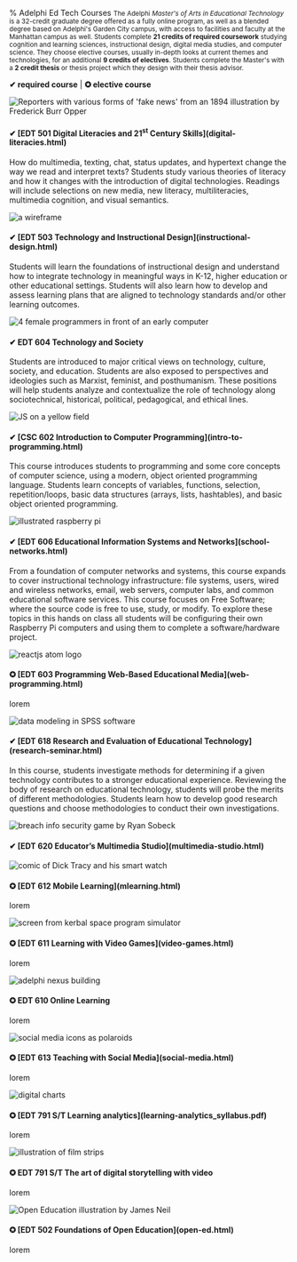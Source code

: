 % Adelphi Ed Tech Courses
<small class="d-block text-justify" style="max-width: 600px; hyphens: auto;">
The Adelphi _Master's of Arts in Educational Technology_ is a 32-credit
graduate degree offered as a fully online program, as well as a blended
degree based on Adelphi's Garden City campus, with access to facilities
and faculty at the Manhattan campus as well. Students complete **21 credits of required coursework** studying cognition and learning sciences, instructional design, digital media studies, and computer science. They choose elective courses, usually in-depth looks at current themes and
technologies, for an additional **9 credits of electives**. Students complete the Master's with
a **2 credit thesis** or thesis project which they design with their thesis advisor.
</small>

**✔ required course** | **✪ elective course**
<div class="row">

<div class="card col-md-3 m-1 p-0">
<img src="img/fake-news.jpg" class="card-img-top" alt="Reporters with various forms of 'fake news' from an 1894 illustration by Frederick Burr Opper">
<div class="card-body">
<h4 class="card-title">✔ [EDT 501 Digital Literacies and 21<sup>st</sup> Century Skills](digital-literacies.html)</h4>
<p class="card-text">How do multimedia, texting, chat, status updates, and hypertext change the way we read and interpret texts? Students study various theories of literacy and how it changes with the introduction of digital technologies. Readings will include selections on new media, new literacy, multiliteracies, multimedia cognition, and visual semantics.</p>
</div>
</div>
<div class="card col-md-3 m-1 p-0">
<img src="img/wireframe.png" class="card-img-top" alt="a wireframe">
<div class="card-body">
<h4 class="card-title">✔ [EDT 503 Technology and Instructional Design](instructional-design.html)</h4>
<p class="card-text">Students will learn the foundations of instructional design and understand how to integrate technology in meaningful ways in K-12, higher education or other educational settings. Students will also learn how to develop and assess learning plans that are aligned to technology standards and/or other learning outcomes.</p>
</div>
</div>

<div class="card col-md-3 m-1 p-0">
<img src="img/women-cs-history.png" class="card-img-top" alt="4 female programmers in front of an early computer">
<div class="card-body">
<h4 class="card-title">✔ EDT 604 Technology and Society</h4>
<p class="card-text">Students are introduced to major critical views on technology, culture, society, and education.  Students are also exposed to perspectives and ideologies such as Marxist, feminist, and posthumanism.  These positions will help students analyze and contextualize the role of technology along sociotechnical, historical, political, pedagogical, and ethical lines.</p>
</div>
</div>

<div class="card col-md-3 m-1 p-0">
<img src="img/js.png" class="card-img-top" alt="JS on a yellow field">
<div class="card-body">
<h4 class="card-title">✔ [CSC 602 Introduction to Computer Programming](intro-to-programming.html)</h4>
<p class="card-text">This course introduces students to programming and
some core concepts of computer science, using a modern, object oriented
programming language. Students learn concepts of
variables, functions, selection, repetition/loops, basic data structures
(arrays, lists, hashtables), and basic object oriented programming.</p>
</div>
</div>
<div class="card col-md-3 m-1 p-0">
<img src="img/rpi.png" class="card-img-top" alt="illustrated raspberry pi">
<div class="card-body">
<h4 class="card-title">✔ [EDT 606 Educational Information Systems and Networks](school-networks.html)</h5>
<p class="card-text">From a foundation of computer networks and systems, this course
expands to cover instructional technology infrastructure: file systems, users,
wired and wireless networks, email, web servers, computer labs, and common educational
software services. This course focuses on Free Software; where the source code
is free to use, study, or modify. To explore these topics in this hands on class
all students will be configuring their own Raspberry Pi computers and using them
to complete a software/hardware project.</p>
</div>
</div>
<div class="card col-md-3 m-1 p-0">
<img src="img/react.png" class="card-img-top" alt="reactjs atom logo">
<div class="card-body">
<h4 class="card-title">✪ [EDT 603 Programming Web-Based Educational Media](web-programming.html)</h4>
<p class="card-text">lorem</p>
</div>
</div>

<div class="card col-md-3 m-1 p-0">
<img src="img/research.png" class="card-img-top" alt="data modeling in SPSS software">
<div class="card-body">
<h4 class="card-title">✔ [EDT 618 Research and Evaluation of Educational Technology](research-seminar.html)</h4>
<p class="card-text">In this course, students investigate methods for determining if a given technology contributes to a stronger educational experience. Reviewing the body of research on educational technology, students will probe the merits of different methodologies. Students learn how to develop good research questions and choose methodologies to conduct their own investigations.</p>
</div>
</div>
<div class="card col-md-3 m-1 p-0">
<img src="img/breach.png" class="card-img-top" alt="breach info security game by Ryan Sobeck">
<div class="card-body">
<h4 class="card-title">✔ [EDT 620 Educator’s Multimedia Studio](multimedia-studio.html)</h4>
</div>
</div>

<div class="card col-md-3 m-1 p-0">
<img src="img/dick-tracy.png" class="card-img-top" alt="comic of Dick Tracy and his smart watch">
<div class="card-body">
<h4 class="card-title">✪ [EDT 612 Mobile Learning](mlearning.html)</h4>
<p class="card-text">lorem</p>
</div>
</div>


<div class="card col-md-3 m-1 p-0">
<img src="img/kerbal.png" class="card-img-top" alt="screen from kerbal space program simulator">
<div class="card-body">
<h4 class="card-title">✪ [EDT 611 Learning with Video Games](video-games.html)</h4>
<p class="card-text">lorem</p>
</div>
</div>


<div class="card col-md-3 m-1 p-0">
<img src="img/nexus.png" class="card-img-top" alt="adelphi nexus building">
<div class="card-body">
<h4 class="card-title">✪ EDT 610 Online Learning</h4>
<p class="card-text">lorem</p>
</div>
</div>



<div class="card col-md-3 m-1 p-0">
<img src="img/social.png" class="card-img-top" alt="social media icons as polaroids">
<div class="card-body">
<h4 class="card-title">✪ [EDT 613 Teaching with Social Media](social-media.html)</h4>
<p class="card-text">lorem</p>
</div>
</div>
<div class="card col-md-3 m-1 p-0">
<img src="img/lak.png" class="card-img-top" alt="digital charts">
<div class="card-body">
<h4 class="card-title">✪ [EDT 791 S/T Learning analytics](learning-analytics_syllabus.pdf)</h4>
<p class="card-text">lorem</p>
</div>
</div>
<div class="card col-md-3 m-1 p-0">
<img src="img/film.png" class="card-img-top" alt="illustration of film strips">
<div class="card-body">
<h4 class="card-title">✪ EDT 791 S/T The art of digital storytelling with video</h4>
<p class="card-text">lorem</p>
</div>
</div>
<div class="card col-md-3 m-1 p-0">
<img src="img/opened.png" class="card-img-top" alt="Open Education illustration by James Neil">
<div class="card-body">
<h4 class="card-title">✪ [EDT 502 Foundations of Open Education](open-ed.html)</h4>
<p class="card-text">lorem</p>
</div>
</div>

</div>
